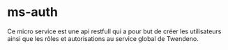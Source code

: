 # ms-auth
Ce micro service est une api restfull qui a pour but de créer les utilisateurs ainsi que les rôles et autorisations au service global de Twendeno.
